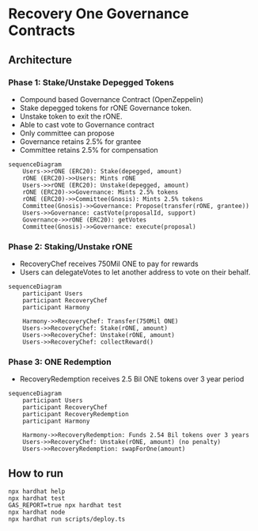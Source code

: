 # Recovery One Governance Contracts

## Architecture

### Phase 1: Stake/Unstake Depegged Tokens

* Compound based Governance Contract (OpenZeppelin)
* Stake depegged tokens for rONE Governance token.
* Unstake token to exit the rONE.
* Able to cast vote to Governance contract
* Only committee can propose
* Governance retains 2.5% for grantee
* Committee retains 2.5% for compensation

```mermaid
sequenceDiagram
    Users->>rONE (ERC20): Stake(depegged, amount)
    rONE (ERC20)->>Users: Mints rONE
    Users->>rONE (ERC20): Unstake(depegged, amount)
    rONE (ERC20)->>Governance: Mints 2.5% tokens
    rONE (ERC20)->>Committee(Gnosis): Mints 2.5% tokens
    Committee(Gnosis)->>Governance: Propose(transfer(rONE, grantee))
    Users->>Governance: castVote(proposalId, support)
    Governance->>rONE (ERC20): getVotes
    Committee(Gnosis)->>Governance: execute(proposal)
```

### Phase 2: Staking/Unstake rONE

* RecoveryChef receives 750Mil ONE to pay for rewards
* Users can delegateVotes to let another address to vote on their behalf.

```mermaid
sequenceDiagram
    participant Users
    participant RecoveryChef
    participant Harmony

    Harmony->>RecoveryChef: Transfer(750Mil ONE)
    Users->>RecoveryChef: Stake(rONE, amount)
    Users->>RecoveryChef: Unstake(rONE, amount)
    Users->>RecoveryChef: collectReward()
```

### Phase 3: ONE Redemption

* RecoveryRedemption receives 2.5 Bil ONE tokens over 3 year period

```mermaid
sequenceDiagram
    participant Users
    participant RecoveryChef
    participant RecoveryRedemption
    participant Harmony

    Harmony->>RecoveryRedemption: Funds 2.54 Bil tokens over 3 years
    Users->>RecoveryChef: Unstake(rONE, amount) (no penalty)
    Users->>RecoveryRedemption: swapForOne(amount)

```

## How to run
```shell
npx hardhat help
npx hardhat test
GAS_REPORT=true npx hardhat test
npx hardhat node
npx hardhat run scripts/deploy.ts
```
